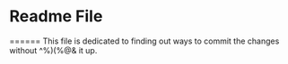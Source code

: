 # Readme File
======
This file is dedicated to finding out ways to commit the changes without ^%)(%@& it up.